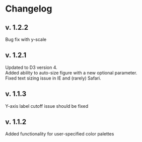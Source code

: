 # Changelog

## v. 1.2.2

Bug fix with y-scale

## v. 1.2.1

Updated to D3 version 4. 
<br>Added ability to auto-size figure with a new optional parameter.
<br>Fixed text sizing issue in IE and (rarely) Safari.

## v. 1.1.3

Y-axis label cutoff issue should be fixed

## v. 1.1.2

Added functionality for user-specified color palettes
